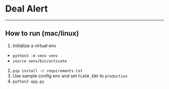 # Deal Alert

---

## How to run (mac/linux)
1. Initialize a virtual env
- `python3 -m venv venv`
- `source venv/bin/activate`
2. `pip install -r requirements.txt`
3. Use sample config env and set `FLASK_ENV` to `production`
4. `python3 app.py`